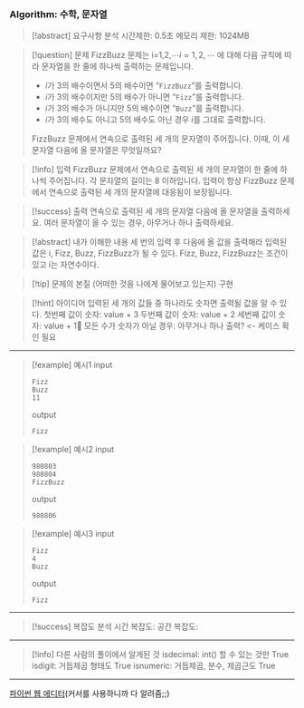 ### Algorithm: 수학, 문자열

> [!abstract] 요구사항 분석
> 시간제한: 0.5초
> 메모리 제한: 1024MB

> [!question] 문제
> FizzBuzz 문제는 i=1,2,⋯$i = 1, 2, \cdots$ 에 대해 다음 규칙에 따라 문자열을 한 줄에 하나씩 출력하는 문제입니다.
>
> - $i$가 $3$의 배수이면서 $5$의 배수이면 “`FizzBuzz`”를 출력합니다.
> - $i$가 $3$의 배수이지만 $5$의 배수가 아니면 “`Fizz`”를 출력합니다.
> - $i$가 $3$의 배수가 아니지만 $5$의 배수이면 “`Buzz`”를 출력합니다.
> - $i$가 $3$의 배수도 아니고 $5$의 배수도 아닌 경우 $i$를 그대로 출력합니다.
>
> FizzBuzz 문제에서 연속으로 출력된 세 개의 문자열이 주어집니다. 이때, 이 세 문자열 다음에 올 문자열은 무엇일까요?

> [!info] 입력
> FizzBuzz 문제에서 연속으로 출력된 세 개의 문자열이 한 줄에 하나씩 주어집니다. 각 문자열의 길이는 $8$ 이하입니다. 입력이 항상 FizzBuzz 문제에서 연속으로 출력된 세 개의 문자열에 대응됨이 보장됩니다.

> [!success] 출력
> 연속으로 출력된 세 개의 문자열 다음에 올 문자열을 출력하세요. 여러 문자열이 올 수 있는 경우, 아무거나 하나 출력하세요.

> [!abstract] 내가 이해한 내용
> 세 번의 입력 후 다음에 올 값을 출력해라
> 입력된 값은 i, Fizz, Buzz, FizzBuzz가 될 수 있다.
> Fizz, Buzz, FizzBuzz는 조건이 있고 i는 자연수이다.

> [!tip] 문제의 본질 (어떠한 것을 나에게 물어보고 있는지)
> 구현

> [!hint] 아이디어
> 입력된 세 개의 값들 중 하나라도 숫자면 출력될 값을 알 수 있다.
> 첫번째 값이 숫자: value + 3
> 두번째 값이 숫자: value + 2
> 세번째 값이 숫자: value + 1
> 모든 수가 숫자가 아닐 경우: 아무거나 하나 출력? <- 케이스 확인 필요

---

> [!example] 예시1
> input
>
> ```
> Fizz
> Buzz
> 11
> ```
>
> output
>
> ```
> Fizz
> ```

> [!example] 예시2
> input
>
> ```
> 980803
> 980804
> FizzBuzz
> ```
>
> output
>
> ```
> 980806
> ```

> [!example] 예시3
> input
>
> ```
> Fizz
> 4
> Buzz
> ```
>
> output
>
> ```
> Fizz
> ```

---

> [!success] 복잡도 분석
> 시간 복잡도:
> 공간 복잡도:

---

> [!info] 다른 사람의 풀이에서 알게된 것
> isdecimal: int() 할 수 있는 것만 True
> isdigit: 거듭제곱 형태도 True
> isnumeric: 거듭제곱, 분수, 제곱근도 True

---

[파이썬 웹 에디터](https://www.onlineide.pro/playground/python?utm_source=online-python&utm_medium=navbar&utm_campaign=onlineidepro)(커서를 사용하니까 다 알려줌;;)
